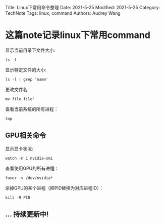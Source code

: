 Title: Linux下常用命令整理
Date: 2021-5-25
Modified: 2021-5-25
Category: TechNote
Tags: linux, command
Authors: Audrey Wang

# 这篇note记录linux下常用command
显示当前目录下文件大小:
```text
ls -l
```

显示特定文件的大小:
```text
ls -l | grep 'name'
```

更改文件名:
```text
mv file file'
```

查看当前系统的所有进程：
```text
top
```

## GPU相关命令

显示显卡状况:
```text
watch -n 1 nvidia-smi
```

查看使用GPU的所有进程：
```text
fuser -v /dev/nvidia*
```

杀掉GPU的某个进程（把PID替换为对应进程ID）：
```text
kill -9 PID
```


## ... 持续更新中!